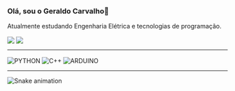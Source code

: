 ### Olá, sou o Geraldo Carvalho👋

Atualmente estudando Engenharia Elétrica e tecnologias de programação.

<div style="display:inline_block">
<img src="https://github-readme-stats.vercel.app/api?username=geraldoneto7&theme=blue-green" align="center">
<img src="https://github-readme-stats.vercel.app/api/top-langs/?username=geraldoneto7&theme=blue-green" align="center">
</div>
<hr>

<div style="display:inline_block">
  <img align="center" alt="PYTHON" src="https://img.shields.io/badge/Python-14354C?style=for-the-badge&logo=python&logoColor=white">
  <img align="center" alt="C++" src="https://img.shields.io/badge/C%2B%2B-00599C?style=for-the-badge&logo=c%2B%2B&logoColor=white">
  <img align="center" alt="ARDUINO" src="https://img.shields.io/badge/Arduino-00979D?style=for-the-badge&logo=Arduino&logoColor=white">

</div>

<hr>





  ![Snake animation](https://github.com/geraldoneto7/geraldoneto7/blob/output/github-contribution-grid-snake.svg)
